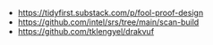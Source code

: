 - https://tidyfirst.substack.com/p/fool-proof-design
- https://github.com/intel/srs/tree/main/scan-build
- https://github.com/tklengyel/drakvuf